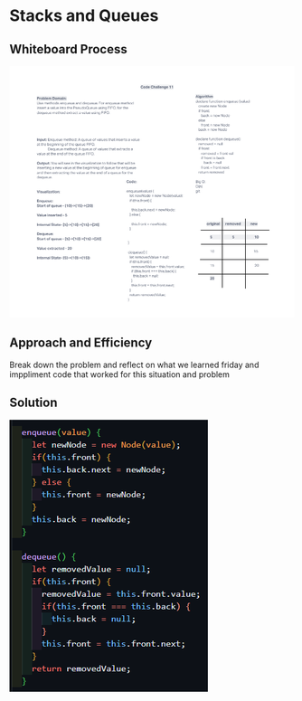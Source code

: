 # Stacks and Queues

## Whiteboard Process

![Challenge 11](../assets/challenge-11.png)

## Approach and Efficiency

Break down the problem and reflect on what we learned friday and imppliment code that worked for this situation and problem

## Solution

![Solution 11](../assets/solution-11.png)
